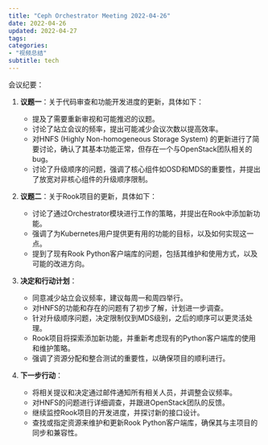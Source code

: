 ```yaml
---
title: "Ceph Orchestrator Meeting 2022-04-26"
date: 2022-04-26
updated: 2022-04-27
tags:
categories:
- "视频总结"
subtitle: tech
---
```



会议纪要：

1. **议题一**：关于代码审查和功能开发进度的更新，具体如下：
   - 提及了需要重新审视和可能推迟的议题。
   - 讨论了站立会议的频率，提出可能减少会议次数以提高效率。
   - 对HNFS (Highly Non-homogeneous Storage System) 的更新进行了简要讨论，确认了其基本功能正常，但存在一个与OpenStack团队相关的bug。
   - 讨论了升级顺序的问题，强调了核心组件如OSD和MDS的重要性，并提出了放宽对非核心组件的升级顺序限制。

2. **议题二**：关于Rook项目的更新，具体如下：
   - 讨论了通过Orchestrator模块进行工作的策略，并提出在Rook中添加新功能。
   - 强调了为Kubernetes用户提供更有用的功能的目标，以及如何实现这一点。
   - 提到了现有Rook Python客户端库的问题，包括其维护和使用方式，以及可能的改进方向。

3. **决定和行动计划**：
   - 同意减少站立会议频率，建议每周一和周四举行。
   - 对HNFS的功能和存在的问题有了初步了解，计划进一步调查。
   - 针对升级顺序问题，决定限制仅到MDS级别，之后的顺序可以更灵活处理。
   - Rook项目将探索添加新功能，并重新考虑现有的Python客户端库的使用和维护策略。
   - 强调了资源分配和整合测试的重要性，以确保项目的顺利进行。

4. **下一步行动**：
   - 将相关提议和决定通过邮件通知所有相关人员，并调整会议频率。
   - 对HNFS的问题进行详细调查，并跟进OpenStack团队的反馈。
   - 继续监控Rook项目的开发进度，并探讨新的接口设计。
   - 查找或指定资源来维护和更新Rook Python客户端库，确保其与主项目的同步和兼容性。